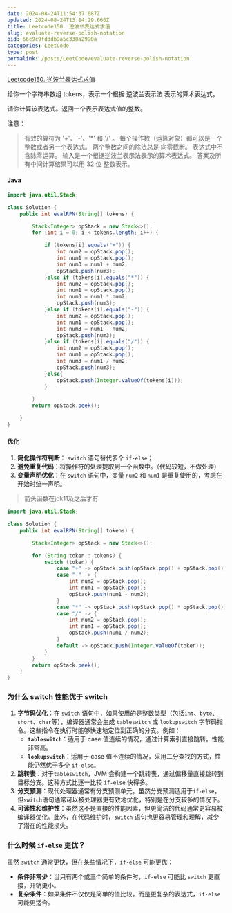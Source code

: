 ```yaml
---
date: 2024-08-24T11:54:37.687Z
updated: 2024-08-24T13:14:29.660Z
title: Leetcode150. 逆波兰表达式求值
slug: evaluate-reverse-polish-notation
oid: 66c9c9fdddb9a5c338a2990a
categories: LeetCode
type: post
permalink: /posts/LeetCode/evaluate-reverse-polish-notation
---
```



[Leetcode150. 逆波兰表达式求值](https://leetcode.cn/problems/evaluate-reverse-polish-notation/description)

给你一个字符串数组 tokens，表示一个根据 逆波兰表示法 表示的算术表达式。

请你计算该表达式。返回一个表示表达式值的整数。

注意：

> 有效的算符为 '+'、'-'、'*' 和 '/' 。
每个操作数（运算对象）都可以是一个整数或者另一个表达式。
两个整数之间的除法总是 向零截断。
表达式中不含除零运算。
输入是一个根据逆波兰表示法表示的算术表达式。
答案及所有中间计算结果可以用 32 位 整数表示。


#### Java


```java
import java.util.Stack;

class Solution {
    public int evalRPN(String[] tokens) {

        Stack<Integer> opStack = new Stack<>();
        for (int i = 0; i < tokens.length; i++) {

            if (tokens[i].equals("+")) {
                int num2 = opStack.pop();
                int num1 = opStack.pop();
                int num3 = num1 + num2;
                opStack.push(num3);
            }else if (tokens[i].equals("*")) {
                int num2 = opStack.pop();
                int num1 = opStack.pop();
                int num3 = num1 * num2;
                opStack.push(num3);
            }else if (tokens[i].equals("-")) {
                int num2 = opStack.pop();
                int num1 = opStack.pop();
                int num3 = num1 - num2;
                opStack.push(num3);
            }else if (tokens[i].equals("/")) {
                int num2 = opStack.pop();
                int num1 = opStack.pop();
                int num3 = num1 / num2;
                opStack.push(num3);
            }else{
                opStack.push(Integer.valueOf(tokens[i]));
            }

        }
        return opStack.peek();

    }
}
```


#### 优化

1. **简化操作符判断**： `switch` 语句替代多个 `if-else`；
2. **避免重复代码**：将操作符的处理提取到一个函数中。（代码较短，不做处理）
3. **变量声明优化**：在 `switch` 语句中，变量 `num2` 和 `num1` 是重复使用的，考虑在开始时统一声明。

> 箭头函数在jdk11及之后才有

```java
import java.util.Stack;

class Solution {
    public int evalRPN(String[] tokens) {

        Stack<Integer> opStack = new Stack<>();

        for (String token : tokens) {
            switch (token) {
                case "+" -> opStack.push(opStack.pop() + opStack.pop());
                case "-" -> {
                    int num2 = opStack.pop();
                    int num1 = opStack.pop();
                    opStack.push(num1 - num2);
                }
                case "*" -> opStack.push(opStack.pop() * opStack.pop());
                case "/" -> {
                    int num2 = opStack.pop();
                    int num1 = opStack.pop();
                    opStack.push(num1 / num2);
                }
                default -> opStack.push(Integer.valueOf(token));
            }
        }
        return opStack.peek();
    }
}
```

### 为什么 switch 性能优于 switch


1. **字节码优化**：在 `switch` 语句中，如果使用的是整数类型（包括`int`、`byte`、`short`、`char`等），编译器通常会生成 `tableswitch` 或 `lookupswitch` 字节码指令。这些指令在执行时能够快速地定位到正确的分支。例如：  
   * **`tableswitch`**：适用于 case 值连续的情况，通过计算索引直接跳转，性能非常高。  
   * **`lookupswitch`**：适用于 case 值不连续的情况，采用二分查找的方式，性能仍然优于多个 `if-else`。
2. **跳转表**：对于`tableswitch`，JVM 会构建一个跳转表，通过偏移量直接跳转到目标分支。这种方式比逐一比较 `if-else` 快得多。
3. **分支预测**：现代处理器通常有分支预测单元。虽然分支预测适用于`if-else`，但`switch`语句通常可以被处理器更有效地优化，特别是在分支较多的情况下。
4. **可读性和维护性**：虽然这不是直接的性能因素，但更简洁的代码通常更容易被编译器优化。此外，在代码维护时，`switch` 语句也更容易管理和理解，减少了潜在的性能损失。

### 什么时候 `if-else` 更优？

虽然 `switch` 通常更快，但在某些情况下，`if-else` 可能更优：

* **条件非常少**：当只有两个或三个简单的条件时，`if-else` 可能比 `switch` 更直接，开销更小。
* **复杂条件**：如果条件不仅仅是简单的值比较，而是更复杂的表达式，`if-else` 可能更适合。